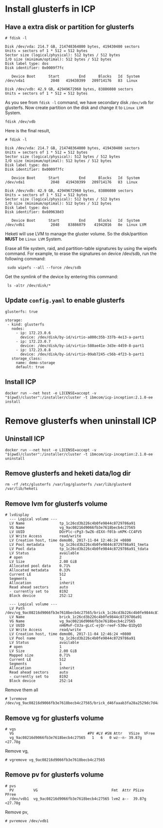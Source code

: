 # Install glusterfs in ICP

## Have a extra disk or partition for glusterfs

```
# fdisk -l

Disk /dev/vda: 214.7 GB, 214748364800 bytes, 419430400 sectors
Units = sectors of 1 * 512 = 512 bytes
Sector size (logical/physical): 512 bytes / 512 bytes
I/O size (minimum/optimal): 512 bytes / 512 bytes
Disk label type: dos
Disk identifier: 0x0009f7fc

   Device Boot      Start         End      Blocks   Id  System
/dev/vda1            2048   419430399   209714176   83  Linux

Disk /dev/vdb: 42.9 GB, 42949672960 bytes, 83886080 sectors
Units = sectors of 1 * 512 = 512 bytes
```

As you see from `fdisk -l` command, we have secondary disk `/dev/vdb` for glusterfs. 
Now create partition on the disk and change it to `Linux LVM` System.

```
fdisk /dev/vdb
```

Here is the final result,

```
# fdisk -l

Disk /dev/vda: 214.7 GB, 214748364800 bytes, 419430400 sectors
Units = sectors of 1 * 512 = 512 bytes
Sector size (logical/physical): 512 bytes / 512 bytes
I/O size (minimum/optimal): 512 bytes / 512 bytes
Disk label type: dos
Disk identifier: 0x0009f7fc

   Device Boot      Start         End      Blocks   Id  System
/dev/vda1            2048   419430399   209714176   83  Linux

Disk /dev/vdb: 42.9 GB, 42949672960 bytes, 83886080 sectors
Units = sectors of 1 * 512 = 512 bytes
Sector size (logical/physical): 512 bytes / 512 bytes
I/O size (minimum/optimal): 512 bytes / 512 bytes
Disk label type: dos
Disk identifier: 0x609638d3

   Device Boot      Start         End      Blocks   Id  System
/dev/vdb1            2048    83886079    41942016   8e  Linux LVM
```

Heketi will use LVM to manage the gluster volume. So the disk/partition **MUST** be `Linux LVM` System.

Erase all file system, raid, and partition-table signatures by using the wipefs command. For example, to erase the signatures on device /dev/sdb, run the following command:

```
 sudo wipefs --all --force /dev/sdb
 ```
 
Get the symlink of the device by entering this command:

```
 ls -altr /dev/disk/*
```

## Update `config.yaml` to enable glusterfs

```
glusterfs: true

storage:
 - kind: glusterfs
   nodes:
     - ip: 172.23.0.6
       device: /dev/disk/by-id/virtio-a800c35b-337b-4e13-a-part1
     - ip: 172.23.0.7
       device: /dev/disk/by-id/virtio-580ae41e-3d3e-4459-8-part1
     - ip: 172.23.0.8
       device: /dev/disk/by-id/virtio-09ab7245-c56b-4f23-b-part1
   storage_class:
     name: demo-storage
     default: true
```

## Install ICP

```
docker run --net host -e LICENSE=accept -v "$(pwd)/cluster":/installer/cluster -t ibmcom/icp-inception:2.1.0-ee install
```

# Remove glusterfs when uninstall ICP
## Uninstall ICP
```
docker run --net host -e LICENSE=accept -v "$(pwd)/cluster":/installer/cluster -t ibmcom/icp-inception:2.1.0-ee uninstall
```

## Remove glusterfs and heketi data/log dir

```
rm -rf /etc/glusterfs /var/log/glusterfs /var/lib/glusterd /var/lib/heketi
```

## Remove lvm for glusterfs volume

```
# lvdisplay
  --- Logical volume ---
  LV Name                tp_1c26cd3b226c4b0fe9844c8729786a91
  VG Name                vg_9ac08216d9066fb3e7618becb4c27565
  LV UUID                DOrPlc-cPg3-5wZ6-dIXX-f0lb-xKPK-CC4FV5
  LV Write Access        read/write
  LV Creation host, time demo06, 2017-11-04 12:46:24 +0800
  LV Pool metadata       tp_1c26cd3b226c4b0fe9844c8729786a91_tmeta
  LV Pool data           tp_1c26cd3b226c4b0fe9844c8729786a91_tdata
  LV Status              available
  # open                 2
  LV Size                2.00 GiB
  Allocated pool data    0.71%
  Allocated metadata     0.33%
  Current LE             512
  Segments               1
  Allocation             inherit
  Read ahead sectors     auto
  - currently set to     8192
  Block device           252:12

  --- Logical volume ---
  LV Path                /dev/vg_9ac08216d9066fb3e7618becb4c27565/brick_1c26cd3b226c4b0fe9844c8729786a91
  LV Name                brick_1c26cd3b226c4b0fe9844c8729786a91
  VG Name                vg_9ac08216d9066fb3e7618becb4c27565
  LV UUID                nH6MvF-CUJa-gLcC-ejQr-reeF-530w-Q1DyQ3
  LV Write Access        read/write
  LV Creation host, time demo06, 2017-11-04 12:46:24 +0800
  LV Pool name           tp_1c26cd3b226c4b0fe9844c8729786a91
  LV Status              available
  # open                 1
  LV Size                2.00 GiB
  Mapped size            0.71%
  Current LE             512
  Segments               1
  Allocation             inherit
  Read ahead sectors     auto
  - currently set to     8192
  Block device           252:14
```

Remove them all

```
# lvremove /dev/vg_9ac08216d9066fb3e7618becb4c27565/brick_d46faaab3fa28a2529dc7d4a515b5d95
```

## Remove vg for glusterfs volume

```
# vgs
  VG                                  #PV #LV #SN Attr   VSize  VFree
  vg_9ac08216d9066fb3e7618becb4c27565   1   6   0 wz--n- 39.87g <27.78g
```

Remove vg,

```
# vgremove vg_9ac08216d9066fb3e7618becb4c27565
```

## Remove pv for glusterfs volume

```
# pvs
  PV         VG                                  Fmt  Attr PSize  PFree
  /dev/vdb1  vg_9ac08216d9066fb3e7618becb4c27565 lvm2 a--  39.87g <27.78g
```

Remove pv,

```
# pvremove /dev/vdb1
```

